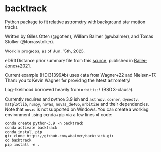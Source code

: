 # backtrack
Python package to fit relative astrometry with background star motion tracks.

Written by Gilles Otten (@gotten), William Balmer (@wbalmer), and Tomas Stolker (@tomasstolker).

Work in progress, as of Jun. 15th, 2023.

eDR3 Distance prior summary file from this [source](https://arxiv.org/pdf/2012.05220.pdf), published in [Bailer-Jones+2021](https://arxiv.org/abs/2012.05220).

Current example (HD131399Ab) uses data from Wagner+22 and Nielsen+17. Thank you to Kevin Wagner for providing the latest astrometry!

Log-likelihood borrowed heavily from `orbitize!` (BSD 3-clause).

Currently requires and python 3.9 ish and `astropy`, `corner`, `dynesty`, `matplotlib`, `numpy`, `novas`, `novas_de405`, `orbitize` and their dependencies. Note that `novas` is not supported on Windows. You can create a working environment using conda+pip via a few lines of code:

```
conda create python=3.9 -n backtrack
conda activate backtrack
conda install pip
git clone https://github.com/wbalmer/backtrack.git
cd backtrack
pip install -e .
```

